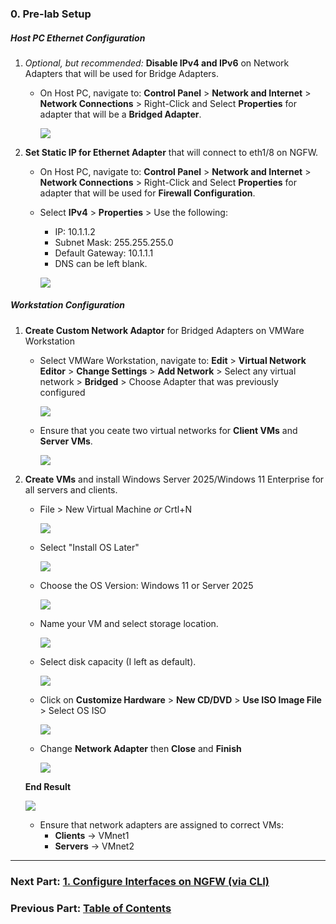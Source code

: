 ### 0. Pre-lab Setup
##### Host PC Ethernet Configuration
1. *Optional, but recommended:* **Disable IPv4 and IPv6** on Network Adapters that will be used for Bridge Adapters.
	- On Host PC, navigate to: **Control Panel** > **Network and Internet** > **Network Connections** > Right-Click and Select **Properties** for adapter that will be a **Bridged Adapter**.
	
		![](../../screenshots/adpalab-50.png)
2. **Set Static IP for Ethernet Adapter** that will connect to eth1/8 on NGFW.
	- On Host PC, navigate to: **Control Panel** > **Network and Internet** > **Network Connections** > Right-Click and Select **Properties** for adapter that will be used for **Firewall Configuration**.
	- Select **IPv4** > **Properties** > Use the following:
		- IP: 10.1.1.2
		- Subnet Mask: 255.255.255.0
		- Default Gateway: 10.1.1.1
		- DNS can be left blank.
		
		![](../../screenshots/adpalab-64.png)
##### Workstation Configuration
1. **Create Custom Network Adaptor** for Bridged Adapters on VMWare Workstation
	- Select VMWare Workstation, navigate to: **Edit** > **Virtual Network Editor** > **Change Settings** > **Add Network** > Select any virtual network > **Bridged** > Choose Adapter that was previously configured
	
		![](../../screenshots/adpalab-398.png)
	- Ensure that you ceate two virtual networks for **Client VMs** and **Server VMs**.
	
		![](../../screenshots/adpalab-97.png)
2. **Create VMs** and install Windows Server 2025/Windows 11 Enterprise for all servers and clients.
	- File > New Virtual Machine *or* Crtl+N
	
		![](../../screenshots/adpalab-397.png)
	- Select "Install OS Later"
	
		![](../../screenshots/adpalab-110.png)

   - Choose the OS Version: Windows 11 or Server 2025
	
		![](../../screenshots/adpalab-111.png)

   - Name your VM and select storage location.

	   	![](../../screenshots/adpalab-93.png)
	- Select disk capacity (I left as default).

	   	![](../../screenshots/adpalab-383.png)
	- Click on **Customize Hardware** > **New CD/DVD** > **Use ISO Image File** > Select OS ISO

		![](../../screenshots/adpalab-88.png)
	- Change **Network Adapter** then **Close** and **Finish**

		![](../../screenshots/adpalab-99.png)
	
	**End Result**

	![](../../screenshots/adpalab-30.png)
	- Ensure that network adapters are assigned to correct VMs:
		- **Clients** → VMnet1
		- **Servers** → VMnet2

---
### Next Part: [1. Configure Interfaces on NGFW (via CLI)](../1-configure-interfaces-on-ngfw/README.md)
### Previous Part: [Table of Contents](../README.md)
